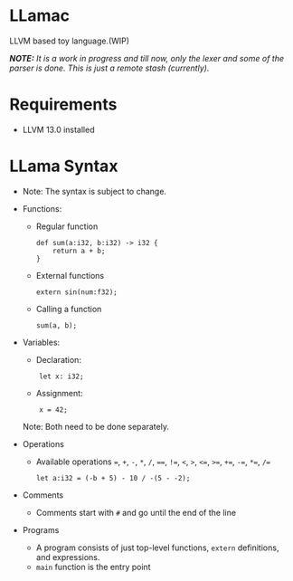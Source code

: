 # LLamac
LLVM based toy language.(WIP)

***NOTE:** It is a work in progress and till now, only the lexer and some of the parser is done.
This is just a remote stash (currently).*

# Requirements
* LLVM 13.0 installed

# LLama Syntax
* Note: The syntax is subject to change.
* Functions:
    * Regular function
        ```
        def sum(a:i32, b:i32) -> i32 {
            return a + b;
        }
        ```
    * External functions
        ```
        extern sin(num:f32);
        ```
    * Calling a function
        ```
        sum(a, b);
        ```


* Variables:
    * Declaration:
    ```
        let x: i32;    
    ```
    * Assignment:
    ```
        x = 42;    
    ```
    Note: Both need to be done separately.

* Operations
    * Available operations `=`, `+`, `-`, `*`, `/`, `==`, `!=`, `<`, `>`, `<=`, `>=`, `+=`, `-=`, `*=`, `/=`
        ```
        let a:i32 = (-b + 5) - 10 / -(5 - -2);
        ```
* Comments
    * Comments start with `#` and go until the end of the line

* Programs
    * A program consists of just top-level functions, `extern` definitions, and expressions.
    * `main` function is the entry point

